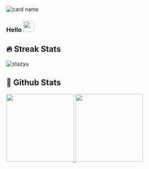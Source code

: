 ![card name](https://cardivo.vercel.app/api?name=Jefri%20Herdi%20Triyanto%20&description=%F0%9F%91%8B%20I%27m%20Jefri%20Herdi%20Triyanto%20%f0%9f%91%a6.%20I%20serve%20as%20a%20director%20of%20PT.%20Rakatama%20Cipta%20Semesta,%20majored%20in%20Civil%20Engineering%20but%20I%20have%20hobbies%20about%20Programming%20and%20Music%20%3A%29.%20I%20work%20with%20the%20latest%20Front-end%20frameworks%20like%20React.%20And%20I%20also%20created%20a%20Back-end%20PHP%20Framework%20called%20Nusa%20Bangsa.%20If%20you%20like%20my%20Back-end,%20make%20sure%20to%20%E2%AD%90%20the%20github%20repository%20to%20make%20it%20easier%20for%20other%20users%20to%20find.%20Thank%20you%20%F0%9F%92%8C%20&image=https://avatars.githubusercontent.com/u/35704193?s=400&u=7ca99bd2bf13235737403b99fb1dfe77388c7d2d&v=4&backgroundColor=%23ecf0f1&instagram=jefripunza&linkedin=Jefri%20Herdi%20Triyanto&github=jefripunza&twitter=jefripunza&pattern=leaf&colorPattern=%23eaeaea)

### Hello <img src="https://github.com/TheDudeThatCode/TheDudeThatCode/blob/master/Assets/Hi.gif" width="29px">


<!-- **jefripunza/jefripunza** is a ✨ _special_ ✨ repository because its `README.md` (this file) appears on your GitHub profile.

Here are some ideas to get you started:

- 🔭 I’m currently working on ...
- 🌱 I’m currently learning ...
- 👯 I’m looking to collaborate on ...
- 🤔 I’m looking for help with ...
- 💬 Ask me about ...
- 📫 How to reach me: ...
- 😄 Pronouns: ...
- ⚡ Fun fact: ... -->

## 🔥 Streak Stats
<p align="left"><img align="center" src="https://github-readme-streak-stats.herokuapp.com/?user=jefripunza&theme=algolia" alt="stazyu" /></p>

## 📄 Github Stats
<p align="left">
<a href="https://github.com/stazyu">
  <img height="180em" src="https://github-readme-stats-eight-theta.vercel.app/api?username=jefripunza&show_icons=true&theme=algolia&include_all_commits=true&count_private=true"/>
  <img height="180em" src="https://github-readme-stats-eight-theta.vercel.app/api/top-langs/?username=jefripunza&layout=compact&langs_count=8&theme=algolia"/>
</a>
</p>
